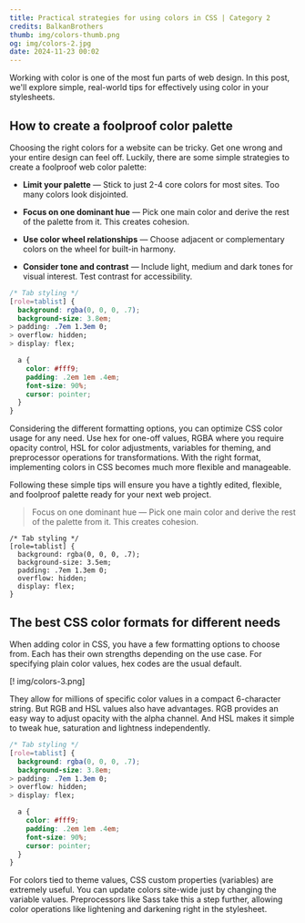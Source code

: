 ```yaml
---
title: Practical strategies for using colors in CSS | Category 2
credits: BalkanBrothers
thumb: img/colors-thumb.png
og: img/colors-2.jpg
date: 2024-11-23 00:02
---
```


Working with color is one of the most fun parts of web design. In this post, we'll explore simple, real-world tips for effectively using color in your stylesheets.



## How to create a foolproof color palette

Choosing the right colors for a website can be tricky. Get one wrong and your entire design can feel off. Luckily, there are some simple strategies to create a foolproof web color palette:

- **Limit your palette** — Stick to just 2-4 core colors for most sites. Too many colors look disjointed.

- **Focus on one dominant hue** — Pick one main color and derive the rest of the palette from it. This creates cohesion.

- **Use color wheel relationships** — Choose adjacent or complementary colors on the wheel for built-in harmony.

- **Consider tone and contrast** — Include light, medium and dark tones for visual interest. Test contrast for accessibility.

``` css .blue
/* Tab styling */
[role=tablist] {
  background: rgba(0, 0, 0, .7);
  background-size: 3.8em;
> padding: .7em 1.3em 0;
> overflow: hidden;
> display: flex;

  a {
    color: #fff9;
    padding: .2em 1em .4em;
    font-size: 90%;
    cursor: pointer;
  }
}
```



Considering the different formatting options, you can optimize CSS color usage for any need. Use hex for one-off values, RGBA where you require opacity control, HSL for color adjustments, variables for theming, and preprocessor operations for transformations. With the right format, implementing colors in CSS becomes much more flexible and manageable.

Following these simple tips will ensure you have a tightly edited, flexible, and foolproof palette ready for your next web project.

> Focus on one dominant hue — Pick one main color and derive the rest of the palette from it. This creates cohesion.

``` .pink
/* Tab styling */
[role=tablist] {
  background: rgba(0, 0, 0, .7);
  background-size: 3.5em;
  padding: .7em 1.3em 0;
  overflow: hidden;
  display: flex;
}
```

## The best CSS color formats for different needs

When adding color in CSS, you have a few formatting options to choose from. Each has their own strengths depending on the use case. For specifying plain color values, hex codes are the usual default.

[! img/colors-3.png]

They allow for millions of specific color values in a compact 6-character string. But RGB and HSL values also have advantages. RGB provides an easy way to adjust opacity with the alpha channel. And HSL makes it simple to tweak hue, saturation and lightness independently.

``` css .blue
/* Tab styling */
[role=tablist] {
  background: rgba(0, 0, 0, .7);
  background-size: 3.8em;
> padding: .7em 1.3em 0;
> overflow: hidden;
> display: flex;

  a {
    color: #fff9;
    padding: .2em 1em .4em;
    font-size: 90%;
    cursor: pointer;
  }
}
```

For colors tied to theme values, CSS custom properties (variables) are extremely useful. You can update colors site-wide just by changing the variable values. Preprocessors like Sass take this a step further, allowing color operations like lightening and darkening right in the stylesheet.
